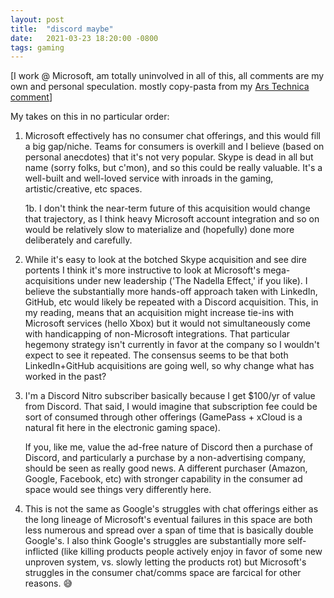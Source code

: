 ```yaml
---
layout: post
title:  "discord maybe"
date:   2021-03-23 18:20:00 -0800
tags: gaming
---
```


[I work @ Microsoft, am totally uninvolved in all of this, all comments are my own and personal speculation. mostly copy-pasta from my [Ars Technica comment](https://arstechnica.com/gaming/2021/03/report-microsoft-in-talks-for-10-billion-acquisition-of-discord/?comments=1&post=39764068)]

My takes on this in no particular order:
1. Microsoft effectively has no consumer chat offerings, and this would fill a big gap/niche. Teams for consumers is overkill and I believe (based on personal anecdotes) that it's not very popular. Skype is dead in all but name (sorry folks, but c'mon), and so this could be really valuable. It's a well-built and well-loved service with inroads in the gaming, artistic/creative, etc spaces.

   1b. I don't think the near-term future of this acquisition would change that trajectory, as I think heavy Microsoft account integration and so on would be relatively slow to materialize and (hopefully) done more deliberately and carefully.

2. While it's easy to look at the botched Skype acquisition and see dire portents I think it's more instructive to look at Microsoft's mega-acquisitions under new leadership ('The Nadella Effect,' if you like). I believe the substantially more hands-off approach taken with LinkedIn, GitHub, etc would likely be repeated with a Discord acquisition. This, in my reading, means that an acquisition might increase tie-ins with Microsoft services (hello Xbox) but it would not simultaneously come with handicapping of non-Microsoft integrations. That particular hegemony strategy isn't currently in favor at the company so I wouldn't expect to see it repeated. The consensus seems to be that both LinkedIn+GitHub acquisitions are going well, so why change what has worked in the past?

3. I'm a Discord Nitro subscriber basically because I get $100/yr of value from Discord. That said, I would imagine that subscription fee could be sort of consumed through other offerings (GamePass + xCloud is a natural fit here in the electronic gaming space).

   If you, like me, value the ad-free nature of Discord then a purchase of Discord, and particularly a purchase by a non-advertising company, should be seen as really good news. A different purchaser (Amazon, Google, Facebook, etc) with stronger capability in the consumer ad space would see things very differently here.

4. This is not the same as Google's struggles with chat offerings either as the long lineage of Microsoft's eventual failures in this space are both less numerous and spread over a span of time that is basically double Google's. I also think Google's struggles are substantially more self-inflicted (like killing products people actively enjoy in favor of some new unproven system, vs. slowly letting the products rot) but Microsoft's struggles in the consumer chat/comms space are farcical for other reasons. 😅
